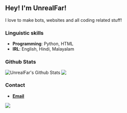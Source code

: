 ## Hey! I'm UnrealFar!
I love to make bots, websites and all coding related stuff!

### Linguistic skills
- **Programming**: Python, HTML
- **IRL**: English, Hindi, Malayalam

### Github Stats
<img align="left" alt="UnrealFar's Github Stats" src="https://github-readme-stats.vercel.app/api?username=UnrealFar&count_private=true&show_icons=true&theme=radical&border_radius=20&width=200&height=200">
<img align="center" src="https://github-readme-stats.vercel.app/api/top-langs/?username=UnrealFar&layout=compact&show_icons=true&title_color=eed49f&text_color=b7bdf8&icon_color=a6da95&bg_color=181926&border_color=c6a0f6&border_radius=20">
            

### Contact
- [**Email**](mailto:unrealreply@gmail.com)

[![](https://discord.c99.nl/widget/theme-2/859996173943177226.png?width=200?height=200)](https://discord.gg/jPCHwYzbZt)

